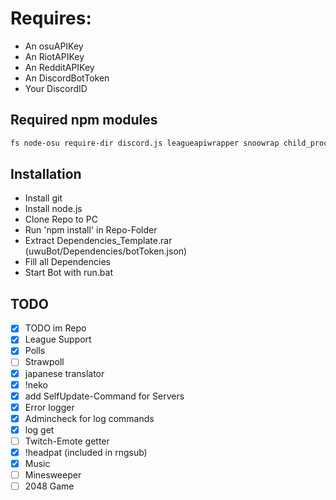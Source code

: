 # Requires:
* An osuAPIKey
* An RiotAPIKey
* An RedditAPIKey
* An DiscordBotToken
* Your DiscordID

## Required npm modules
```sh
fs node-osu require-dir discord.js leagueapiwrapper snoowrap child_process @vitalets/google-translate-api ffmpeg-binaries@3.2.2-3 ffmpeg-static ytdl-core-discord @discord.js/opus
```

## Installation
* Install git
* Install node.js
* Clone Repo to PC
* Run 'npm install' in Repo-Folder
* Extract Dependencies_Template.rar (uwuBot/Dependencies/botToken.json)
* Fill all Dependencies
* Start Bot with run.bat

## TODO
- [x] TODO im Repo
- [x] League Support
- [x] Polls
- [ ] Strawpoll
- [x] japanese translator
- [x] !neko
- [x] add SelfUpdate-Command for Servers
- [x] Error logger
- [x] Admincheck for log commands
- [x] log get
- [ ] Twitch-Emote getter
- [x] !headpat (included in rngsub)
- [x] Music
- [ ] Minesweeper
- [ ] 2048 Game
